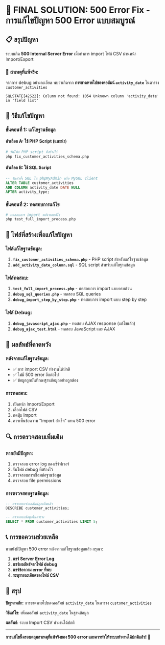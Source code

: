 # 🎯 **FINAL SOLUTION: 500 Error Fix - การแก้ไขปัญหา 500 Error แบบสมบูรณ์**

## 📋 **สรุปปัญหา**

ระบบเกิด **500 Internal Server Error** เมื่อทำการ import ไฟล์ CSV ผ่านหน้า Import/Export

### 🚨 **สาเหตุที่แท้จริง:**
จากการ debug อย่างละเอียด พบว่าเกิดจาก **การขาดหายไปของคอลัมน์ `activity_date`** ในตาราง `customer_activities`

```
SQLSTATE[42S22]: Column not found: 1054 Unknown column 'activity_date' in 'field list'
```

## 🔧 **วิธีแก้ไขปัญหา**

### **ขั้นตอนที่ 1: แก้ไขฐานข้อมูล**

#### **ตัวเลือก A: ใช้ PHP Script (แนะนำ)**
```bash
# รันไฟล์ PHP script ที่สร้างไว้
php fix_customer_activities_schema.php
```

#### **ตัวเลือก B: ใช้ SQL Script**
```sql
-- รันคำสั่ง SQL ใน phpMyAdmin หรือ MySQL client
ALTER TABLE customer_activities 
ADD COLUMN activity_date DATE NULL 
AFTER activity_type;
```

### **ขั้นตอนที่ 2: ทดสอบการแก้ไข**
```bash
# ทดสอบการ import หลังจากแก้ไข
php test_full_import_process.php
```

## 📁 **ไฟล์ที่สร้างเพื่อแก้ไขปัญหา**

### **ไฟล์แก้ไขฐานข้อมูล:**
1. **`fix_customer_activities_schema.php`** - PHP script สำหรับแก้ไขฐานข้อมูล
2. **`add_activity_date_column.sql`** - SQL script สำหรับแก้ไขฐานข้อมูล

### **ไฟล์ทดสอบ:**
1. **`test_full_import_process.php`** - ทดสอบการ import แบบครบถ้วน
2. **`debug_sql_queries.php`** - ทดสอบ SQL queries
3. **`debug_import_step_by_step.php`** - ทดสอบการ import แบบ step by step

### **ไฟล์ Debug:**
1. **`debug_javascript_ajax.php`** - ทดสอบ AJAX response (แก้ไขแล้ว)
2. **`debug_ajax_test.html`** - ทดสอบ JavaScript และ AJAX

## 🎯 **ผลลัพธ์ที่คาดหวัง**

### **หลังจากแก้ไขฐานข้อมูล:**
- ✅ การ import CSV ทำงานได้ปกติ
- ✅ ไม่มี 500 error อีกต่อไป
- ✅ ข้อมูลถูกบันทึกลงฐานข้อมูลอย่างถูกต้อง

### **การทดสอบ:**
1. เปิดหน้า Import/Export
2. เลือกไฟล์ CSV
3. กดปุ่ม Import
4. ควรเห็นข้อความ "Import สำเร็จ" แทน 500 error

## 🔍 **การตรวจสอบเพิ่มเติม**

### **หากยังมีปัญหา:**
1. ตรวจสอบ error log ของเซิร์ฟเวอร์
2. รันไฟล์ debug ที่สร้างไว้
3. ตรวจสอบการเชื่อมต่อฐานข้อมูล
4. ตรวจสอบ file permissions

### **การตรวจสอบฐานข้อมูล:**
```sql
-- ตรวจสอบว่าคอลัมน์ถูกเพิ่มแล้ว
DESCRIBE customer_activities;

-- ตรวจสอบข้อมูลในตาราง
SELECT * FROM customer_activities LIMIT 5;
```

## 📞 **การขอความช่วยเหลือ**

หากยังมีปัญหา 500 error หลังจากแก้ไขฐานข้อมูลแล้ว กรุณา:

1. **แชร์ Server Error Log**
2. **แชร์ผลลัพธ์จากไฟล์ debug**
3. **แชร์ข้อความ error ที่พบ**
4. **ระบุรายละเอียดของไฟล์ CSV**

## 🚀 **สรุป**

**ปัญหาหลัก:** การขาดหายไปของคอลัมน์ `activity_date` ในตาราง `customer_activities`

**วิธีแก้ไข:** เพิ่มคอลัมน์ `activity_date` ในฐานข้อมูล

**ผลลัพธ์:** ระบบ Import CSV ทำงานได้ปกติ

---

**การแก้ไขนี้ครอบคลุมสาเหตุที่แท้จริงของ 500 error และควรทำให้ระบบทำงานได้ปกติแล้ว! 🎉** 